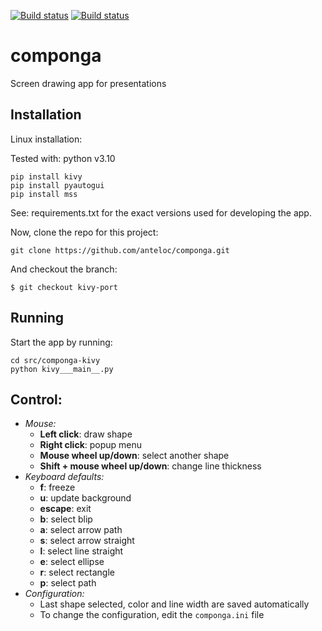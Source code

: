 [![Build status](https://ci.appveyor.com/api/projects/status/fr7g37cfooy4hq73/branch/main?svg=true)](https://ci.appveyor.com/project/anteloc/componga/branch/main)
[![Build status](https://ci.appveyor.com/api/projects/status/fr7g37cfooy4hq73?svg=true)](https://ci.appveyor.com/project/anteloc/componga)
# componga
Screen drawing app for presentations

## Installation

Linux installation:

Tested with: python v3.10

```
pip install kivy
pip install pyautogui
pip install mss
```

See: requirements.txt for the exact versions used for developing the app.

Now, clone the repo for this project:

```
git clone https://github.com/anteloc/componga.git
```

And checkout the branch:

```
$ git checkout kivy-port
```

## Running 
Start the app by running:

```
cd src/componga-kivy
python kivy___main__.py
```

## Control:
- _Mouse:_
    - **Left click**: draw shape
    - **Right click**: popup menu
    - **Mouse wheel up/down**: select another shape
    - **Shift + mouse wheel up/down**: change line thickness
- _Keyboard defaults:_
    - **f**: freeze
    - **u**: update background
    - **escape**: exit
    - **b**: select blip
    - **a**: select arrow path
    - **s**: select arrow straight
    - **l**: select line straight
    - **e**: select ellipse
    - **r**: select rectangle
    - **p**: select path
- _Configuration:_
    - Last shape selected, color and line width are saved automatically
    - To change the configuration, edit the `componga.ini` file


